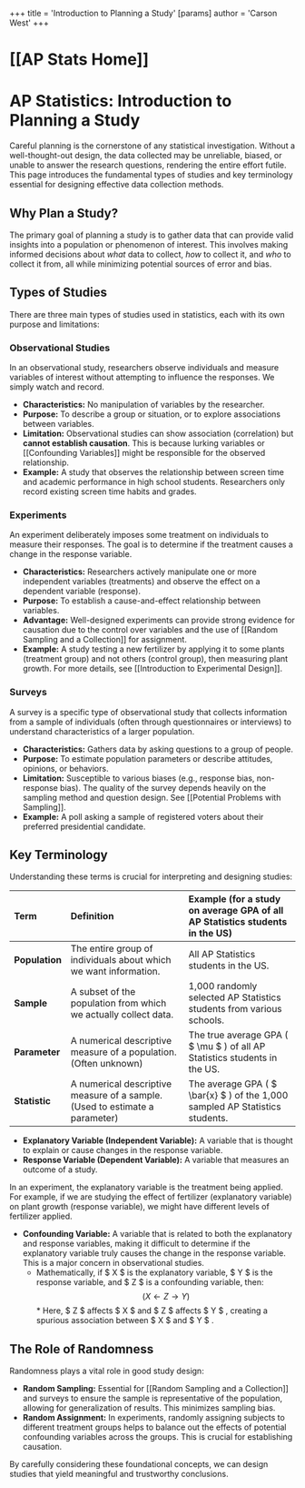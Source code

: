 +++
 title = 'Introduction to Planning a Study'
[params]
	author = 'Carson West'
+++
# [[AP Stats Home]]
# AP Statistics: Introduction to Planning a Study

Careful planning is the cornerstone of any statistical investigation. Without a well-thought-out design, the data collected may be unreliable, biased, or unable to answer the research questions, rendering the entire effort futile. This page introduces the fundamental types of studies and key terminology essential for designing effective data collection methods.

## Why Plan a Study?

The primary goal of planning a study is to gather data that can provide valid insights into a population or phenomenon of interest. This involves making informed decisions about *what* data to collect, *how* to collect it, and *who* to collect it from, all while minimizing potential sources of error and bias.

## Types of Studies

There are three main types of studies used in statistics, each with its own purpose and limitations:

### Observational Studies

In an observational study, researchers observe individuals and measure variables of interest without attempting to influence the responses. We simply watch and record.

*   **Characteristics:** No manipulation of variables by the researcher.
*   **Purpose:** To describe a group or situation, or to explore associations between variables.
*   **Limitation:** Observational studies can show association (correlation) but **cannot establish causation**. This is because lurking variables or [[Confounding Variables]] might be responsible for the observed relationship.
*   **Example:** A study that observes the relationship between screen time and academic performance in high school students. Researchers only record existing screen time habits and grades.

### Experiments

An experiment deliberately imposes some treatment on individuals to measure their responses. The goal is to determine if the treatment causes a change in the response variable.

*   **Characteristics:** Researchers actively manipulate one or more independent variables (treatments) and observe the effect on a dependent variable (response).
*   **Purpose:** To establish a cause-and-effect relationship between variables.
*   **Advantage:** Well-designed experiments can provide strong evidence for causation due to the control over variables and the use of [[Random Sampling and a Collection]] for assignment.
*   **Example:** A study testing a new fertilizer by applying it to some plants (treatment group) and not others (control group), then measuring plant growth. For more details, see [[Introduction to Experimental Design]].

### Surveys

A survey is a specific type of observational study that collects information from a sample of individuals (often through questionnaires or interviews) to understand characteristics of a larger population.

*   **Characteristics:** Gathers data by asking questions to a group of people.
*   **Purpose:** To estimate population parameters or describe attitudes, opinions, or behaviors.
*   **Limitation:** Susceptible to various biases (e.g., response bias, non-response bias). The quality of the survey depends heavily on the sampling method and question design. See [[Potential Problems with Sampling]].
*   **Example:** A poll asking a sample of registered voters about their preferred presidential candidate.

## Key Terminology

Understanding these terms is crucial for interpreting and designing studies:

| Term          | Definition                                                                        | Example (for a study on average GPA of all AP Statistics students in the US) |
| :------------ | :-------------------------------------------------------------------------------- | :-------------------------------------------------------------------------- |
| **Population**    | The entire group of individuals about which we want information.                   | All AP Statistics students in the US.                                       |
| **Sample**      | A subset of the population from which we actually collect data.                     | 1,000 randomly selected AP Statistics students from various schools.        |
| **Parameter**   | A numerical descriptive measure of a population. (Often unknown)                    | The true average GPA ( $ \mu $ ) of all AP Statistics students in the US.       |
| **Statistic**   | A numerical descriptive measure of a sample. (Used to estimate a parameter)        | The average GPA ( $ \bar{x} $ ) of the 1,000 sampled AP Statistics students.    |

*   **Explanatory Variable (Independent Variable):** A variable that is thought to explain or cause changes in the response variable.
*   **Response Variable (Dependent Variable):** A variable that measures an outcome of a study.

In an experiment, the explanatory variable is the treatment being applied. For example, if we are studying the effect of fertilizer (explanatory variable) on plant growth (response variable), we might have different levels of fertilizer applied.

*   **Confounding Variable:** A variable that is related to both the explanatory and response variables, making it difficult to determine if the explanatory variable truly causes the change in the response variable. This is a major concern in observational studies.
    *   Mathematically, if  $ X $  is the explanatory variable,  $ Y $  is the response variable, and  $ Z $  is a confounding variable, then:
         $$ (X \leftarrow Z \rightarrow Y) $$      *   Here,  $ Z $  affects  $ X $  and  $ Z $  affects  $ Y $ , creating a spurious association between  $ X $  and  $ Y $ .

## The Role of Randomness

Randomness plays a vital role in good study design:

*   **Random Sampling:** Essential for [[Random Sampling and a Collection]] and surveys to ensure the sample is representative of the population, allowing for generalization of results. This minimizes sampling bias.
*   **Random Assignment:** In experiments, randomly assigning subjects to different treatment groups helps to balance out the effects of potential confounding variables across the groups. This is crucial for establishing causation.

By carefully considering these foundational concepts, we can design studies that yield meaningful and trustworthy conclusions.